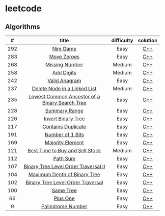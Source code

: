 #   leetcode

##   Algorithms

| #  | title  | difficulty  | solution  |
|:---:|:---:|:---:|:---:|
| 292  | [Nim Game](https://leetcode.com/problems/nim-game/)  | Easy  | [C++](./algorithms/nimGame/nimGame.cpp)  |
| 283  | [Move Zeroes](https://leetcode.com/problems/move-zeroes/)  | Easy  | [C++](./algorithms/moveZeroes/moveZeroes.cpp)  |
| 268  | [Missing Number](https://leetcode.com/problems/missing-number/)  | Medium  | [C++](./algorithms/missingNumber/missingNumber.cpp)  |
| 258  | [Add Digits](https://leetcode.com/problems/add-digits/)  | Medium  | [C++](./algorithms/addDigits/addDigits.cpp)  |
| 242  | [Valid Anagram](https://leetcode.com/problems/valid-anagram/)  | Easy  | [C++](./algorithms/valid-anagram/valid-anagram.cpp)  |
| 237  | [Delete Node in a Linked List](https://leetcode.com/problems/delete-node-in-a-linked-list/)  | Medium  | [C++](./algorithms/deleteNodeInALinkedList/deleteNodeInALinkedList.cpp)  |
| 235  | [Lowest Common Ancestor of a Binary Search Tree](https://leetcode.com/problems/lowest-common-ancestor-of-a-binary-search-tree/)  | Easy  | [C++](./algorithms/lowest-common-ancestor-of-a-binary-search-tree/lowest-common-ancestor-of-a-binary-search-tree.cpp)  |
| 228  | [Summary Range](https://leetcode.com/problems/summary-ranges/) | Easy  | [C++](./algorithms/summary-ranges/summary-ranges.cpp)  |
| 226  | [Invert Binary Tree](https://leetcode.com/problems/invert-binary-tree/) | Easy  | [C++](./algorithms/invertBinaryTree/invertBinaryTree.cpp)  |
| 217  | [Contains Duplicate](https://leetcode.com/problems/contains-duplicate/) | Easy  | [C++](./algorithms/containsDuplicate/containsDuplicate.cpp)  |
| 191  | [Number of 1 Bits](https://leetcode.com/problems/number-of-1-bits/)  | Easy  | [C++](./algorithms/numberOf1Bits/numberOf1Bits.cpp)  |
| 169  | [Majority Element](https://leetcode.com/problems/majority-element/)  | Easy  | [C++](./algorithms/majority-element/majority-element.cpp)  |
| 121  | [Best Time to Buy and Sell Stock](https://leetcode.com/problems/best-time-to-buy-and-sell-stock/)  | Medium  | [C++](./algorithms/bestTimeToBuyAndSellStock/bestTimeToBuyAndSellStock.cpp)  |
| 112  | [Path Sum](https://leetcode.com/problems/path-sum/)  | Easy  | [C++](./algorithms/path-sum/path-sum.cpp)  |
| 107  | [Binary Tree Level Order Traversal II](https://leetcode.com/problems/binary-tree-level-order-traversal-ii/)  | Easy  | [C++](./algorithms/binaryTreeLevelOrderTraversalII/binaryTreeLevelOrderTraversalII.cpp)  |
| 104  | [Maximum Depth of Binary Tree](https://leetcode.com/problems/maximum-depth-of-binary-tree/)  | Easy  | [C++](./algorithms/maximumDepthOfBinaryTree/maximumDepthOfBinaryTree.cpp)  |
| 102  | [Binary Tree Level Order Traversal](https://leetcode.com/problems/binary-tree-level-order-traversal/)  | Easy  | [C++](./algorithms/binaryTreeLevelOrderTraversal/binaryTreeLevelOrderTraversal.cpp)  |
| 100  | [Same Tree](https://leetcode.com/problems/same-tree/)  | Easy  | [C++](./algorithms/sameTree/sameTree.cpp)  |
| 66  | [Plus One](https://leetcode.com/problems/plus-one/)  | Easy  | [C++](./algorithms/plus-one/plus-one.cpp)  |
| 9  | [Palindrome Number](https://leetcode.com/problems/palindrome-number/)  | Easy  | [C++](./algorithms/palindrome-number/palindrome-number.cpp)  |
